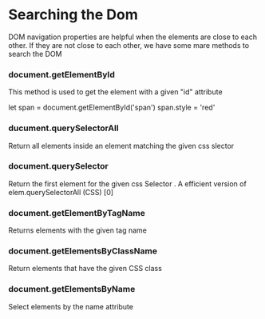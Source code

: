 # Searching the Dom
DOM navigation properties are helpful when the elements are close to each other. If they are not close to each other, we have some mare methods to search the DOM

### document.getElementById
This method is used to get the element with a given "id" attribute 

let span = document.getElementById('span')
span.style = 'red'

### ducument.querySelectorAll
Return all elements inside an element matching the given css slector

### document.querySelector
Return the first element for the given css Selector .
A efficient version of elem.querySelectorAll  (CSS) [0]

### document.getElementByTagName
Returns elements with the given tag name

### document.getElementsByClassName
Return elements that have the given CSS class

### document.getElementsByName 
Select elements by the name attribute